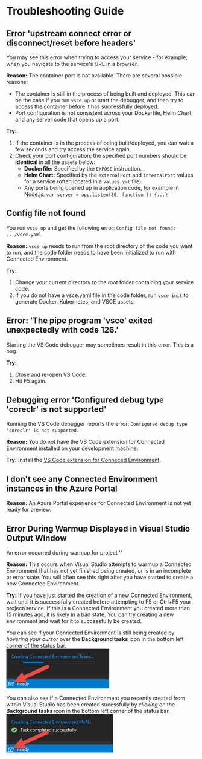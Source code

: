# Troubleshooting Guide

## Error 'upstream connect error or disconnect/reset before headers'
You may see this error when trying to access your service - for example, when you navigate to the service's URL in a browser. 

**Reason:** The container port is not available. There are several possible reasons: 
* The container is still in the process of being built and deployed. This can be the case if you run `vsce up` or start the debugger, and then try to access the container before it has successfully deployed.
* Port configuration is not consistent across your Dockerfile, Helm Chart, and any server code that opens up a port.

**Try:**
1. If the container is in the process of being built/deployed, you can wait a few seconds and try access the service again. 
1. Check your port configuration; the specified port numbers should be **identical** in all the assets below:
    * **Dockerfile:** Specified by the `EXPOSE` instruction.
    * **Helm Chart:** Specified by the `externalPort` and `internalPort` values for a service (often located in a `values.yml` file),
    * Any ports being opened up in application code, for example in Node.js: `var server = app.listen(80, function () {...}`


## Config file not found
You run `vsce up` and get the following error: `Config file not found: .../vsce.yaml`

**Reason:** `vsce up` needs to run from the root directory of the code you want to run, and the code folder needs to have been initialized to run with Connected Environment.

**Try:**
1. Change your current directory to the root folder containing your service code. 
1. If you do not have a vsce.yaml file in the code folder, run `vsce init` to generate Docker, Kubernetes, and VSCE assets.

## Error: 'The pipe program 'vsce' exited unexpectedly with code 126.'
Starting the VS Code debugger may sometimes result in this error. This is a bug.

**Try:**
1. Close and re-open VS Code.
2. Hit F5 again.


## Debugging error 'Configured debug type 'coreclr' is not supported'
Running the VS Code debugger reports the error: `Configured debug type 'coreclr' is not supported.`

**Reason:** You do not have the VS Code extension for Connected Environment installed on your development machine.

**Try:**
Install the [VS Code extension for Conneced Environment](get-started-netcore-01.md#kubernetes-debugging-with-vs-code).


## I don't see any Connected Environment instances in the Azure Portal

**Reason:** An Azure Portal experience for Connected Environment is not yet ready for preview.


## Error During Warmup Displayed in Visual Studio Output Window
An error occurred during warmup for project '<projectname>'

**Reason:** This occurs when Visual Studio attempts to warmup a Connected Environment that has not yet finished being created, or is in an incomplete or error state. You will often see this right after you have started to create a new Connected Environment.

**Try:**
If you have just started the creation of a new Connected Environment, wait until it is successfully created before attempting to F5 or Ctrl+F5 your project/service. If this is a Connected Environment you created more than 15 minutes ago, it is likely in a bad state. You can try creating a new environment and wait for it to successfully be created. 

You can see if your Connected Environment is still being created by *hovering your cursor* over the **Background tasks** icon in the bottom left corner of the status bar.    
![](images/BackgroundTasks.png)

You can also see if a Connected Environment you recently created from within Visual Studio has been created sucessfully by *clicking* on the **Background tasks** icon in the bottom left corner of the status bar.    
![](images/BackgroundTasks2.png)